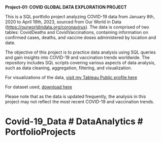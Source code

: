**Project-01: COVID GLOBAL DATA EXPLORATION PROJECT**

This is a SQL portfolio project analyzing COVID-19 data from January 8th, 2020 to April 19th, 2023, sourced from Our World in Data (https://ourworldindata.org/coronavirus). The data is comprised of two tables: CovidDeaths and CovidVaccinations, containing information on confirmed cases, deaths, and vaccine doses administered by location and date.

The objective of this project is to practice data analysis using SQL queries and gain insights into COVID-19 and vaccination trends worldwide. The repository includes SQL scripts covering various aspects of data analysis, such as data cleaning, aggregation, filtering, and visualization.

For visualizations of the data, [visit my Tableau Public profile here](https://public.tableau.com/views/Covid-DataProject/Covid-19Update?:language=en-GB&publish=yes&:display_count=n&:origin=viz_share_link "Visit here")

For dataset used, [download here](https://app.box.com/s/7mkhok18v6gwls0xn0dx9g28vwqowqqt "Download here")

Please note that as the data is updated frequently, the analysis in this project may not reflect the most recent COVID-19 and vaccination trends.



# Covid-19_Data # DataAnalytics # PortfolioProjects
